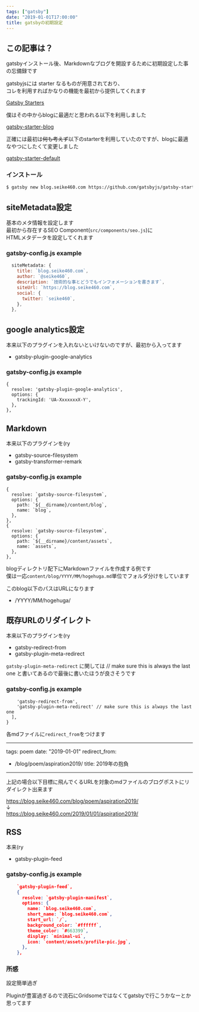 ```yaml
---
tags: ["gatsby"]
date: "2019-01-01T17:00:00"
title: gatsbyの初期設定
---
```


## この記事は？

gatsbyインストール後、Markdownなブログを開設するために初期設定した事の忘備録です  

gatsbyjsには starter なるものが用意されており、  
コレを利用すればかなりの機能を最初から提供してくれます

[Gatsby Starters](https://www.gatsbyjs.org/starters)

僕はその中からblogに最適だと思われる以下を利用しました

[gatsby-starter-blog](https://www.gatsbyjs.org/starters/gatsbyjs/gatsby-starter-blog/)

正確には最初は~~何も考えず~~以下のstarterを利用していたのですが、blogに最適なやつにしたくて変更しました

[gatsby-starter-default](https://www.gatsbyjs.org/starters/gatsbyjs/gatsby-starter-default/)

### インストール

```bash
$ gatsby new blog.seike460.com https://github.com/gatsbyjs/gatsby-starter-blog
```

## siteMetadata設定

基本のメタ情報を設定します  
最初から存在するSEO Component(`src/components/seo.js`)に  
HTMLメタデータを設定してくれます

### gatsby-config.js example

```js
  siteMetadata: {
    title: `blog.seike460.com`,
    author: `@seike460`,
    description: `技術的な事とどうでもインフォメーションを書きます`,
    siteUrl: `https://blog.seike460.com`,
    social: {
      twitter: `seike460`,
    },
  },
```

## google analytics設定

本来以下のプラグインを入れないといけないのですが、最初から入ってます

- gatsby-plugin-google-analytics

### gatsby-config.js example

```
{
  resolve: 'gatsby-plugin-google-analytics',
  options: {
    trackingId: 'UA-XxxxxxxX-Y',
  },
},
```

## Markdown

本来以下のプラグインを(ry

- gatsby-source-filesystem
- gatsby-transformer-remark

### gatsby-config.js example

```
{
  resolve: `gatsby-source-filesystem`,
  options: {
    path: `${__dirname}/content/blog`,
    name: `blog`,
  },
},
{
  resolve: `gatsby-source-filesystem`,
  options: {
    path: `${__dirname}/content/assets`,
    name: `assets`,
  },
},
```

blogディレクトリ配下にMarkdownファイルを作成する例です  
僕は一応`content/blog/YYYY/MM/hogehuga.md`単位でフォルダ分けをしています

このblog以下のパスはURLになります

- /YYYY/MM/hogehuga/

## 既存URLのリダイレクト

本来以下のプラグインを(ry

- gatsby-redirect-from
- gatsby-plugin-meta-redirect

`gatsby-plugin-meta-redirect` に関しては
// make sure this is always the last one
と書いてあるので最後に書いたほうが良さそうです

### gatsby-config.js example

```
    'gatsby-redirect-from',
    'gatsby-plugin-meta-redirect' // make sure this is always the last one
  ],
}
```

各mdファイルに`redirect_from`をつけます

---
tags: poem
date: "2019-01-01"
redirect_from:
  - /blog/poem/aspiration2019/
title: 2019年の抱負
---

上記の場合以下目標に飛んでくるURLを対象のmdファイルのブログポストにリダイレクト出来ます  

https://blog.seike460.com/blog/poem/aspiration2019/  
↓  
https://blog.seike460.com/2019/01/01/aspiration2019/  

## RSS

本来(ry

- gatsby-plugin-feed

### gatsby-config.js example

```json
    `gatsby-plugin-feed`,
    {
      resolve: `gatsby-plugin-manifest`,
      options: {
        name: `blog.seike460.com`,
        short_name: `blog.seike460.com`,
        start_url: `/`,
        background_color: `#ffffff`,
        theme_color: `#663399`,
        display: `minimal-ui`,
        icon: `content/assets/profile-pic.jpg`,
      },
    },
```

### 所感

設定簡単過ぎ

Pluginが豊富過ぎるので流石にGridsomeではなくてgatsbyで行こうかなーとか思ってます
